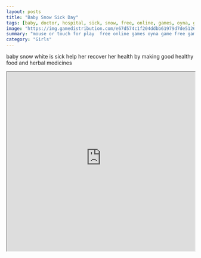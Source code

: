 ```yaml
---
layout: posts
title: "Baby Snow Sick Day"
tags: [baby, doctor, hospital, sick, snow, free, online, games, oyna, game, free, games, play, play, games]
image: "https://img.gamedistribution.com/e67d574c1f204ddbb61979d7de512665-512x512.jpeg"
summary: "mouse or touch for play  free online games oyna game free games play play games"
category: "Girls"
---
```


baby snow white is sick help her recover her health by making good healthy food and herbal medicines

<iframe width="100%" height="480px;" src="https://html5.gamedistribution.com/e67d574c1f204ddbb61979d7de512665/"></iframe>
